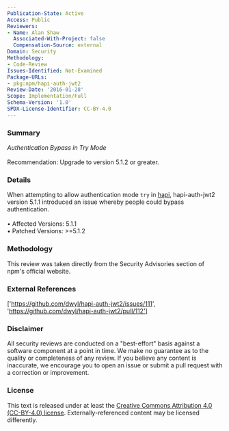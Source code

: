 ```yaml
---
Publication-State: Active
Access: Public
Reviewers:
- Name: Alan Shaw
  Associated-With-Project: false
  Compensation-Source: external
Domain: Security
Methodology:
- Code-Review
Issues-Identified: Not-Examined
Package-URLs:
- pkg:npm/hapi-auth-jwt2
Review-Date: '2016-01-28'
Scope: Implementation/Full
Schema-Version: '1.0'
SPDX-License-Identifier: CC-BY-4.0
---
```

### Summary
*Authentication Bypass in Try Mode*<br><br>Recommendation: Upgrade to version 5.1.2 or greater.
### Details
When attempting to allow authentication mode `try` in [hapi](https://www.npmjs.com/package/hapi), hapi-auth-jwt2 version 5.1.1 introduced an issue whereby people could bypass authentication.
<br><br>• Affected Versions: 5.1.1
<br>• Patched Versions: >=5.1.2
### Methodology
This review was taken directly from the Security Advisories section of npm's official website.
### External References
['https://github.com/dwyl/hapi-auth-jwt2/issues/111', 'https://github.com/dwyl/hapi-auth-jwt2/pull/112']
### Disclaimer
All security reviews are conducted on a "best-effort" basis against a software component at a point in time. We make no guarantee as to the quality or completeness of any review. If you believe any content is inaccurate, we encourage you to open an issue or submit a pull request with a correction or improvement.
### License
This text is released under at least the [Creative Commons Attribution 4.0 (CC-BY-4.0) license](https://creativecommons.org/licenses/by/4.0/legalcode.txt). Externally-referenced content may be licensed differently.
